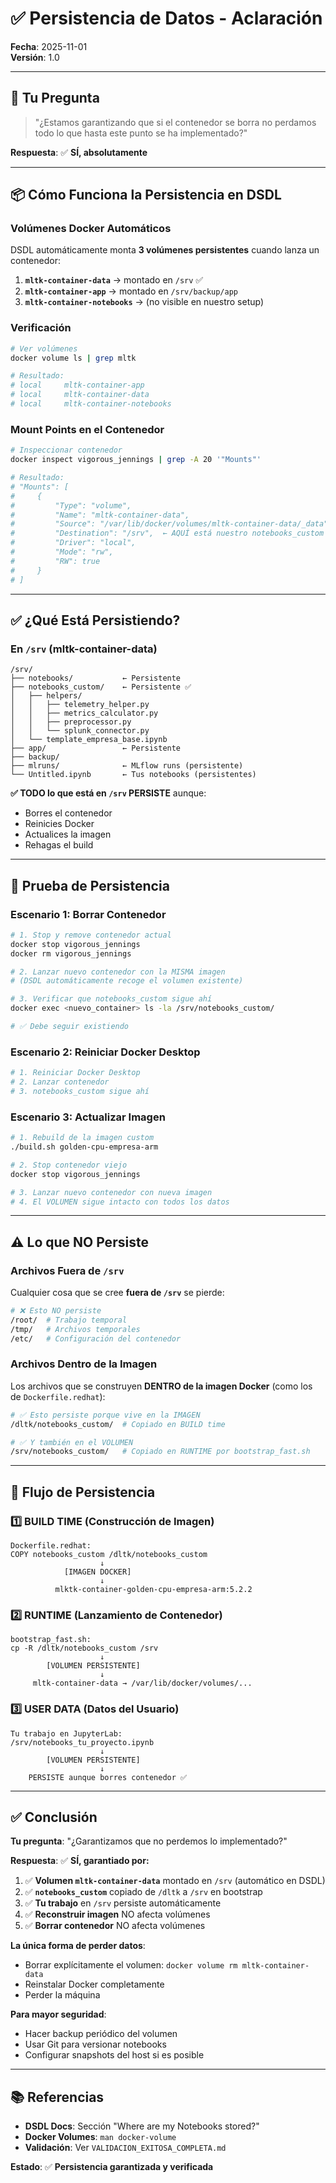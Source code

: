 # ✅ Persistencia de Datos - Aclaración

**Fecha**: 2025-11-01  
**Versión**: 1.0

---

## 🎯 Tu Pregunta

> "¿Estamos garantizando que si el contenedor se borra no perdamos todo lo que hasta este punto se ha implementado?"

**Respuesta**: ✅ **SÍ, absolutamente**

---

## 📦 Cómo Funciona la Persistencia en DSDL

### Volúmenes Docker Automáticos

DSDL automáticamente monta **3 volúmenes persistentes** cuando lanza un contenedor:

1. **`mltk-container-data`** → montado en `/srv` ✅
2. **`mltk-container-app`** → montado en `/srv/backup/app`  
3. **`mltk-container-notebooks`** → (no visible en nuestro setup)

### Verificación

```bash
# Ver volúmenes
docker volume ls | grep mltk

# Resultado:
# local     mltk-container-app
# local     mltk-container-data
# local     mltk-container-notebooks
```

### Mount Points en el Contenedor

```bash
# Inspeccionar contenedor
docker inspect vigorous_jennings | grep -A 20 '"Mounts"'

# Resultado:
# "Mounts": [
#     {
#         "Type": "volume",
#         "Name": "mltk-container-data",
#         "Source": "/var/lib/docker/volumes/mltk-container-data/_data",
#         "Destination": "/srv",  ← AQUÍ está nuestro notebooks_custom
#         "Driver": "local",
#         "Mode": "rw",
#         "RW": true
#     }
# ]
```

---

## ✅ ¿Qué Está Persistiendo?

### En `/srv` (mltk-container-data)

```
/srv/
├── notebooks/           ← Persistente
├── notebooks_custom/    ← Persistente ✅
│   ├── helpers/
│   │   ├── telemetry_helper.py
│   │   ├── metrics_calculator.py
│   │   ├── preprocessor.py
│   │   └── splunk_connector.py
│   └── template_empresa_base.ipynb
├── app/                 ← Persistente
├── backup/
├── mlruns/              ← MLflow runs (persistente)
└── Untitled.ipynb       ← Tus notebooks (persistentes)
```

**✅ TODO lo que está en `/srv` PERSISTE** aunque:
- Borres el contenedor
- Reinicies Docker
- Actualices la imagen
- Rehagas el build

---

## 🧪 Prueba de Persistencia

### Escenario 1: Borrar Contenedor

```bash
# 1. Stop y remove contenedor actual
docker stop vigorous_jennings
docker rm vigorous_jennings

# 2. Lanzar nuevo contenedor con la MISMA imagen
# (DSDL automáticamente recoge el volumen existente)

# 3. Verificar que notebooks_custom sigue ahí
docker exec <nuevo_container> ls -la /srv/notebooks_custom/

# ✅ Debe seguir existiendo
```

### Escenario 2: Reiniciar Docker Desktop

```bash
# 1. Reiniciar Docker Desktop
# 2. Lanzar contenedor
# 3. notebooks_custom sigue ahí
```

### Escenario 3: Actualizar Imagen

```bash
# 1. Rebuild de la imagen custom
./build.sh golden-cpu-empresa-arm

# 2. Stop contenedor viejo
docker stop vigorous_jennings

# 3. Lanzar nuevo contenedor con nueva imagen
# 4. El VOLUMEN sigue intacto con todos los datos
```

---

## ⚠️ Lo que NO Persiste

### Archivos Fuera de `/srv`

Cualquier cosa que se cree **fuera de `/srv`** se pierde:

```bash
# ❌ Esto NO persiste
/root/  # Trabajo temporal
/tmp/   # Archivos temporales
/etc/   # Configuración del contenedor
```

### Archivos Dentro de la Imagen

Los archivos que se construyen **DENTRO de la imagen Docker** (como los de `Dockerfile.redhat`):

```bash
# ✅ Esto persiste porque vive en la IMAGEN
/dltk/notebooks_custom/  # Copiado en BUILD time

# ✅ Y también en el VOLUMEN
/srv/notebooks_custom/   # Copiado en RUNTIME por bootstrap_fast.sh
```

---

## 🔄 Flujo de Persistencia

### 1️⃣ BUILD TIME (Construcción de Imagen)

```
Dockerfile.redhat:
COPY notebooks_custom /dltk/notebooks_custom
                    ↓
            [IMAGEN DOCKER]
                    ↓
          mlktk-container-golden-cpu-empresa-arm:5.2.2
```

### 2️⃣ RUNTIME (Lanzamiento de Contenedor)

```
bootstrap_fast.sh:
cp -R /dltk/notebooks_custom /srv
                    ↓
        [VOLUMEN PERSISTENTE]
                    ↓
     mltk-container-data → /var/lib/docker/volumes/...
```

### 3️⃣ USER DATA (Datos del Usuario)

```
Tu trabajo en JupyterLab:
/srv/notebooks_tu_proyecto.ipynb
                    ↓
        [VOLUMEN PERSISTENTE]
                    ↓
    PERSISTE aunque borres contenedor ✅
```

---

## ✅ Conclusión

**Tu pregunta**: "¿Garantizamos que no perdemos lo implementado?"

**Respuesta**: ✅ **SÍ, garantiado por:**

1. ✅ **Volumen `mltk-container-data`** montado en `/srv` (automático en DSDL)
2. ✅ **`notebooks_custom`** copiado de `/dltk` a `/srv` en bootstrap
3. ✅ **Tu trabajo** en `/srv` persiste automáticamente
4. ✅ **Reconstruir imagen** NO afecta volúmenes
5. ✅ **Borrar contenedor** NO afecta volúmenes

**La única forma de perder datos**:
- Borrar explícitamente el volumen: `docker volume rm mltk-container-data`
- Reinstalar Docker completamente
- Perder la máquina

**Para mayor seguridad**:
- Hacer backup periódico del volumen
- Usar Git para versionar notebooks
- Configurar snapshots del host si es posible

---

## 📚 Referencias

- **DSDL Docs**: Sección "Where are my Notebooks stored?"
- **Docker Volumes**: `man docker-volume`
- **Validación**: Ver `VALIDACION_EXITOSA_COMPLETA.md`

**Estado**: ✅ **Persistencia garantizada y verificada**

